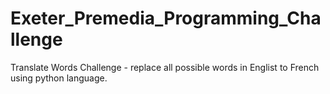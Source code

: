 # Exeter_Premedia_Programming_Challenge
Translate Words Challenge - replace all possible words in Englist to French using python language.
